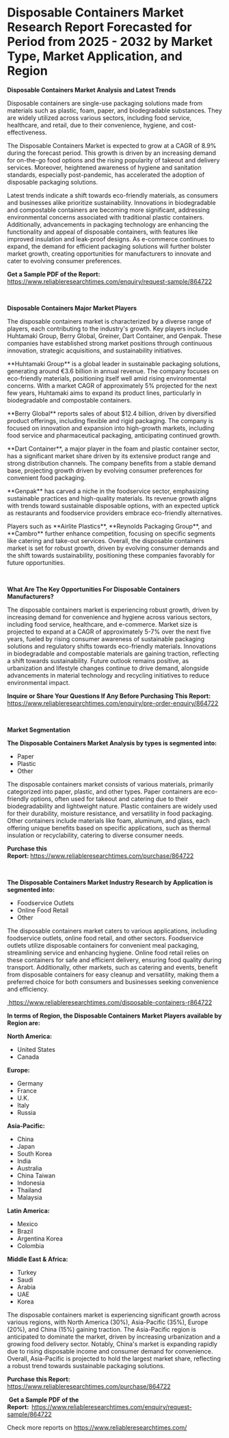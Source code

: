 <p><h1>Disposable Containers Market Research Report Forecasted for Period from 2025 -  2032 by Market Type, Market Application, and Region</h1></p><p><strong>Disposable Containers Market Analysis and Latest Trends</strong></p>
<p><p>Disposable containers are single-use packaging solutions made from materials such as plastic, foam, paper, and biodegradable substances. They are widely utilized across various sectors, including food service, healthcare, and retail, due to their convenience, hygiene, and cost-effectiveness.</p><p>The Disposable Containers Market is expected to grow at a CAGR of 8.9% during the forecast period. This growth is driven by an increasing demand for on-the-go food options and the rising popularity of takeout and delivery services. Moreover, heightened awareness of hygiene and sanitation standards, especially post-pandemic, has accelerated the adoption of disposable packaging solutions.</p><p>Latest trends indicate a shift towards eco-friendly materials, as consumers and businesses alike prioritize sustainability. Innovations in biodegradable and compostable containers are becoming more significant, addressing environmental concerns associated with traditional plastic containers. Additionally, advancements in packaging technology are enhancing the functionality and appeal of disposable containers, with features like improved insulation and leak-proof designs. As e-commerce continues to expand, the demand for efficient packaging solutions will further bolster market growth, creating opportunities for manufacturers to innovate and cater to evolving consumer preferences.</p></p>
<p><strong>Get a Sample PDF of the Report:&nbsp;</strong> <a href="https://www.reliableresearchtimes.com/enquiry/request-sample/864722?utm_campaign=3322&utm_medium=2&utm_source=Github&utm_content=ia&utm_term=04042025&utm_id=disposable-containers">https://www.reliableresearchtimes.com/enquiry/request-sample/864722</a></p>
<p>&nbsp;</p>
<p><strong>Disposable Containers Major Market Players</strong></p>
<p><p>The disposable containers market is characterized by a diverse range of players, each contributing to the industry's growth. Key players include Huhtamaki Group, Berry Global, Greiner, Dart Container, and Genpak. These companies have established strong market positions through continuous innovation, strategic acquisitions, and sustainability initiatives.</p><p>**Huhtamaki Group** is a global leader in sustainable packaging solutions, generating around €3.6 billion in annual revenue. The company focuses on eco-friendly materials, positioning itself well amid rising environmental concerns. With a market CAGR of approximately 5% projected for the next few years, Huhtamaki aims to expand its product lines, particularly in biodegradable and compostable containers.</p><p>**Berry Global** reports sales of about $12.4 billion, driven by diversified product offerings, including flexible and rigid packaging. The company is focused on innovation and expansion into high-growth markets, including food service and pharmaceutical packaging, anticipating continued growth.</p><p>**Dart Container**, a major player in the foam and plastic container sector, has a significant market share driven by its extensive product range and strong distribution channels. The company benefits from a stable demand base, projecting growth driven by evolving consumer preferences for convenient food packaging.</p><p>**Genpak** has carved a niche in the foodservice sector, emphasizing sustainable practices and high-quality materials. Its revenue growth aligns with trends toward sustainable disposable options, with an expected uptick as restaurants and foodservice providers embrace eco-friendly alternatives.</p><p>Players such as **Airlite Plastics**, **Reynolds Packaging Group**, and **Cambro** further enhance competition, focusing on specific segments like catering and take-out services. Overall, the disposable containers market is set for robust growth, driven by evolving consumer demands and the shift towards sustainability, positioning these companies favorably for future opportunities.</p></p>
<p>&nbsp;</p>
<p><strong>What Are The Key Opportunities For Disposable Containers Manufacturers?</strong></p>
<p><p>The disposable containers market is experiencing robust growth, driven by increasing demand for convenience and hygiene across various sectors, including food service, healthcare, and e-commerce. Market size is projected to expand at a CAGR of approximately 5-7% over the next five years, fueled by rising consumer awareness of sustainable packaging solutions and regulatory shifts towards eco-friendly materials. Innovations in biodegradable and compostable materials are gaining traction, reflecting a shift towards sustainability. Future outlook remains positive, as urbanization and lifestyle changes continue to drive demand, alongside advancements in material technology and recycling initiatives to reduce environmental impact.</p></p>
<p><strong>Inquire or Share Your Questions If Any Before Purchasing This Report:</strong> <a href="https://www.reliableresearchtimes.com/enquiry/pre-order-enquiry/864722?utm_campaign=3322&utm_medium=2&utm_source=Github&utm_content=ia&utm_term=04042025&utm_id=disposable-containers">https://www.reliableresearchtimes.com/enquiry/pre-order-enquiry/864722</a></p>
<p>&nbsp;</p>
<p><strong>Market Segmentation</strong></p>
<p><strong>The Disposable Containers Market Analysis by types is segmented into:</strong></p>
<p><ul><li>Paper</li><li>Plastic</li><li>Other</li></ul></p>
<p><p>The disposable containers market consists of various materials, primarily categorized into paper, plastic, and other types. Paper containers are eco-friendly options, often used for takeout and catering due to their biodegradability and lightweight nature. Plastic containers are widely used for their durability, moisture resistance, and versatility in food packaging. Other containers include materials like foam, aluminum, and glass, each offering unique benefits based on specific applications, such as thermal insulation or recyclability, catering to diverse consumer needs.</p></p>
<p><strong>Purchase this Report:&nbsp;</strong><a href="https://www.reliableresearchtimes.com/purchase/864722?utm_campaign=3322&utm_medium=2&utm_source=Github&utm_content=ia&utm_term=04042025&utm_id=disposable-containers">https://www.reliableresearchtimes.com/purchase/864722</a></p>
<p>&nbsp;</p>
<p><strong>The Disposable Containers Market Industry Research by Application is segmented into:</strong></p>
<p><ul><li>Foodservice Outlets</li><li>Online Food Retail</li><li>Other</li></ul></p>
<p><p>The disposable containers market caters to various applications, including foodservice outlets, online food retail, and other sectors. Foodservice outlets utilize disposable containers for convenient meal packaging, streamlining service and enhancing hygiene. Online food retail relies on these containers for safe and efficient delivery, ensuring food quality during transport. Additionally, other markets, such as catering and events, benefit from disposable containers for easy cleanup and versatility, making them a preferred choice for both consumers and businesses seeking convenience and efficiency.</p></p>
<p><a href="https://www.reliableresearchtimes.com/disposable-containers-r864722?utm_campaign=3322&utm_medium=2&utm_source=Github&utm_content=ia&utm_term=04042025&utm_id=disposable-containers">&nbsp;https://www.reliableresearchtimes.com/disposable-containers-r864722</a></p>
<p><strong>In terms of Region, the Disposable Containers Market Players available by Region are:</strong></p>
<p>
    <p> <strong> North America: </strong>
        <ul>
            <li>United States</li>
            <li>Canada</li>
        </ul>
        </p> 
    <p> <strong> Europe: </strong>
        <ul>
            <li>Germany</li>
            <li>France</li>
            <li>U.K.</li>
            <li>Italy</li>
            <li>Russia</li>
        </ul>
        </p> 
    <p> <strong> Asia-Pacific: </strong>
        <ul>
            <li>China</li>
            <li>Japan</li>
            <li>South Korea</li>
            <li>India</li>
            <li>Australia</li>
            <li>China Taiwan</li>
            <li>Indonesia</li>
            <li>Thailand</li>
            <li>Malaysia</li>
        </ul>
        </p> 
    <p> <strong> Latin America: </strong>
        <ul>
            <li>Mexico</li>
            <li>Brazil</li>
            <li>Argentina Korea</li>
            <li>Colombia</li>
        </ul>
        </p> 
    <p> <strong> Middle East & Africa: </strong>
        <ul>
            <li>Turkey</li>
            <li>Saudi</li>
            <li>Arabia</li>
            <li>UAE</li>
            <li>Korea</li>
        </ul>
    </p>
    </p>
<p><p>The disposable containers market is experiencing significant growth across various regions, with North America (30%), Asia-Pacific (35%), Europe (20%), and China (15%) gaining traction. The Asia-Pacific region is anticipated to dominate the market, driven by increasing urbanization and a growing food delivery sector. Notably, China's market is expanding rapidly due to rising disposable income and consumer demand for convenience. Overall, Asia-Pacific is projected to hold the largest market share, reflecting a robust trend towards sustainable packaging solutions.</p></p>
<p><strong>Purchase this Report: </strong><a href="https://www.reliableresearchtimes.com/purchase/864722?utm_campaign=3322&utm_medium=2&utm_source=Github&utm_content=ia&utm_term=04042025&utm_id=disposable-containers">https://www.reliableresearchtimes.com/purchase/864722</a></p>
<p>&nbsp;<strong>Get a Sample PDF of the Report:&nbsp;&nbsp;</strong><a href="https://www.reliableresearchtimes.com/enquiry/request-sample/864722?utm_campaign=3322&utm_medium=2&utm_source=Github&utm_content=ia&utm_term=04042025&utm_id=disposable-containers">https://www.reliableresearchtimes.com/enquiry/request-sample/864722</a></p>
<p><strong></strong></p>
<p>Check more reports on <a href="https://www.reliableresearchtimes.com/?utm_campaign=3322&utm_medium=2&utm_source=Github&utm_content=ia&utm_term=04042025&utm_id=disposable-containers">https://www.reliableresearchtimes.com/</a></p>